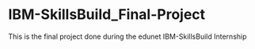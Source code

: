 # IBM-SkillsBuild_Final-Project
This is the final project done during the edunet IBM-SkillsBuild Internship
